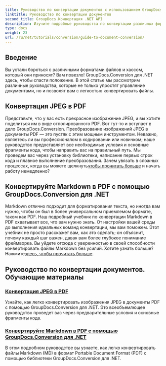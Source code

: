 ```yaml
---
title: Руководство по конвертации документов с использованием GroupDocs.Conversion для .NET
linktitle: Руководство по конвертации документов
second_title: GroupDocs.Конвертация .NET API
description: Изучите подробные руководства по конвертации различных форматов документов с помощью GroupDocs.Conversion для .NET и оптимизируйте процесс управления файлами.
type: docs
weight: 23
url: /ru/net/tutorials/conversion/guide-to-document-conversion/
---
```

## Введение

Вы устали бороться с различными форматами файлов и хаосом, который они приносят? Вам повезло! GroupDocs.Conversion для .NET здесь, чтобы спасти положение. В этой статье мы рассмотрим различные руководства, которые не только упростят управление документами, но и позволят вам с легкостью конвертировать файлы.

## Конвертация JPEG в PDF

Представьте, что у вас есть прекрасное изображение JPEG, и вы хотите поделиться им в виде отполированного PDF. Вот тут-то и вступает в дело GroupDocs.Conversion. Преобразование изображений JPEG в документы PDF — это пустяк с этим мощным инструментом. Неважно, являетесь ли вы профессионалом в кодировании или новичком; наше руководство предоставляет все необходимые условия и основные фрагменты кода, чтобы направить вас на правильный путь. Мы проведем вас через установку библиотеки, написание первых строк кода и плавное выполнение преобразования. Зачем увязать в сложных процессах, когда вы можете щелкнуть[чтобы прочитать больше](./converting-jpeg-to-pdf/) и начать работу немедленно?

## Конвертируйте Markdown в PDF с помощью GroupDocs.Conversion для .NET

Markdown отлично подходит для форматирования текста, но иногда вам нужно, чтобы он был в более универсальном приемлемом формате, таком как PDF. Наш подробный учебник по конвертации Markdown в PDF охватывает все, что вам нужно знать. От настройки вашей среды до выполнения идеальных команд конвертации, мы вам поможем. Этот учебник не просто расскажет вам, как это сделать; он объяснит, почему каждый шаг важен, давая вам более глубокое понимание фреймворка. Вы уйдете отсюда с уверенностью в своей способности конвертировать файлы Markdown без усилий. Хотите узнать больше? Нажмите[здесь, чтобы прочитать больше](./convert-markdown-to-pdf/).

## Руководство по конвертации документов. Обучающие материалы
### [Конвертация JPEG в PDF](./converting-jpeg-to-pdf/)
Узнайте, как легко конвертировать изображения JPEG в документы PDF с помощью GroupDocs.Conversion для .NET. Это всеобъемлющее руководство проведет вас через предварительные условия и основные фрагменты кода.
### [Конвертируйте Markdown в PDF с помощью GroupDocs.Conversion для .NET](./convert-markdown-to-pdf/)
В этом подробном руководстве вы узнаете, как легко конвертировать файлы Markdown (MD) в формат Portable Document Format (PDF) с помощью библиотеки GroupDocs.Conversion для .NET.